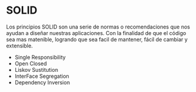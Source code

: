 # SOLID

Los principios SOLID son una serie de normas o recomendaciones que nos ayudan a diseñar nuestras aplicaciones. Con la finalidad de que el código sea mas matenible, logrando que sea facil de mantener, fácil de cambiar y extensible.

- Single Responsibility
- Open Closed
- Liskov Sustitution
- InterFace Segregation
- Dependency Inversion  

